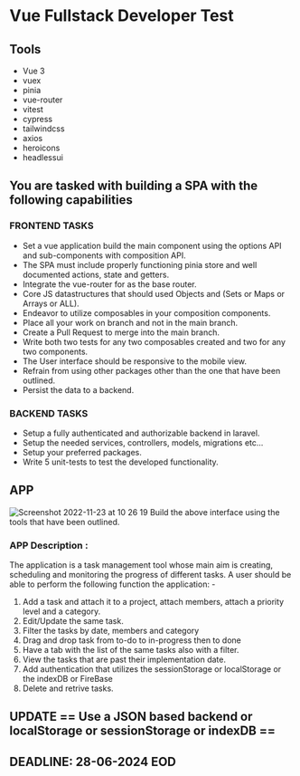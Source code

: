 # Vue Fullstack Developer Test

## Tools
- Vue 3
- vuex
- pinia
- vue-router
- vitest
- cypress
- tailwindcss
- axios
- heroicons
- headlessui

## You are tasked with building a SPA with the following capabilities 

### FRONTEND TASKS
- Set a vue application build the main component using the options API and sub-components with composition API.
- The SPA must include properly functioning pinia store and well documented actions, state and getters.
- Integrate the vue-router for as the base router.
- Core JS datastructures that should used Objects and (Sets or Maps or Arrays or ALL).
- Endeavor to utilize composables in your composition components.
- Place all your work on branch and not in the main branch.
- Create a Pull Request to merge into the main branch.
- Write both two tests for any two composables created and two for any two components.
- The User interface should be responsive to the mobile view.
- Refrain from using other packages other than the one that have been outlined.
- Persist the data to a backend.

### BACKEND TASKS
- Setup a fully authenticated and authorizable backend in laravel.
- Setup the needed services, controllers, models, migrations etc...
- Setup your preferred packages.
- Write 5 unit-tests to test the developed functionality.

## APP
![Screenshot 2022-11-23 at 10 26 19](https://user-images.githubusercontent.com/4547171/203491833-5929f833-120a-4782-bc6a-cbe82074d5ff.png)
Build the above interface using the tools that have been outlined.

### APP Description :
The application is a task management tool whose main aim is creating, scheduling and monitoring the progress of different tasks. A user should be able to perform the following function the application: -
1. Add a task and attach it to a project, attach members, attach a priority level and a category.
2. Edit/Update the same task.
3. Filter the tasks by date, members and category
4. Drag and drop task from to-do to in-progress then to done
5. Have a tab with the list of the same tasks also with a filter.
6. View the tasks that are past their implementation date.
7. Add authentication that utilizes the sessionStorage or localStorage or the indexDB or FireBase
8. Delete and retrive tasks.

## UPDATE == Use a JSON based backend or localStorage or sessionStorage or indexDB ==

## DEADLINE: 28-06-2024 EOD
